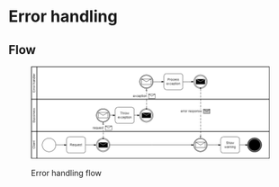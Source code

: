 # Error handling

## Flow

<figure><img src="../.gitbook/assets/error_handling_bpmn.drawio.png" alt=""><figcaption><p>Error handling flow</p></figcaption></figure>
